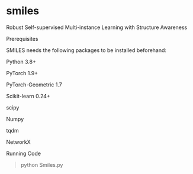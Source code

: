 # smiles
Robust Self-supervised Multi-instance Learning with Structure Awareness





Prerequisites

SMILES needs the following packages to be installed beforehand:

Python 3.8+

PyTorch 1.9+

PyTorch-Geometric 1.7 

Scikit-learn 0.24+

scipy

Numpy

tqdm

NetworkX

Running Code

> python Smiles.py

